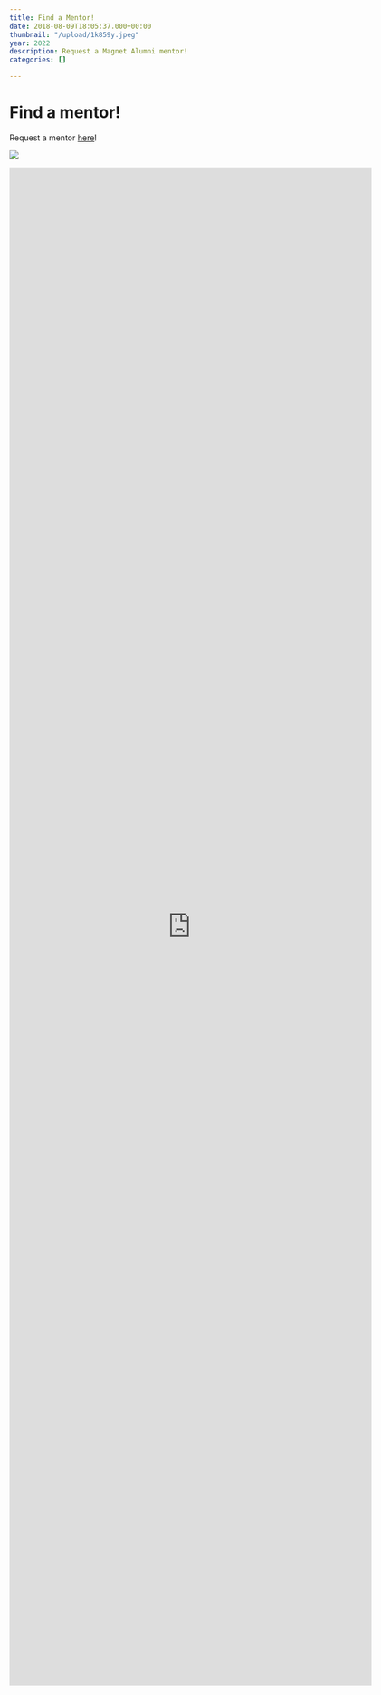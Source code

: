 ```yaml
---
title: Find a Mentor!
date: 2018-08-09T18:05:37.000+00:00
thumbnail: "/upload/1k859y.jpeg"
year: 2022
description: Request a Magnet Alumni mentor!
categories: []

---
```

# Find a mentor!

Request a mentor [here](https://forms.gle/4uVBArHg7LWQ5QvBA)!

![](/upload/1k859y.jpeg)

<p align="center">

<iframe src="https://docs.google.com/forms/d/e/1FAIpQLSce4fZF_rMWhwVXnkiiidM7lWIz2eQgZAEdyDivH5vfAJ5PWg/viewform?embedded=true" width="640" height="2683" frameborder="0" marginheight="0" marginwidth="0">Loading…</iframe></p>